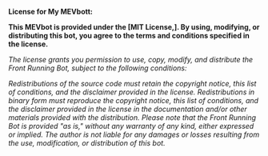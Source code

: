 **License for My MEVbott:**

**This MEVbot is provided under the [MIT License,]. By using, modifying, or distributing this bot, you agree to the terms and conditions specified in the license.**

*The license grants you permission to use, copy, modify, and distribute the Front Running Bot, subject to the following conditions:*

*Redistributions of the source code must retain the copyright notice, this list of conditions, and the disclaimer provided in the license.*
*Redistributions in binary form must reproduce the copyright notice, this list of conditions, and the disclaimer provided in the license in the documentation and/or other materials provided with the distribution.*
*Please note that the Front Running Bot is provided "as is," without any warranty of any kind, either expressed or implied. The author is not liable for any damages or losses resulting from the use, modification, or distribution of this bot.*
